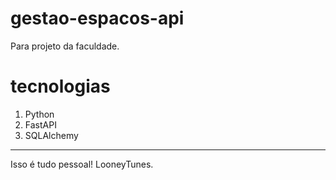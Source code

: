 # gestao-espacos-api

Para projeto da faculdade.

# tecnologias

1. Python
2. FastAPI
3. SQLAlchemy

---
Isso é tudo pessoal! LooneyTunes.
